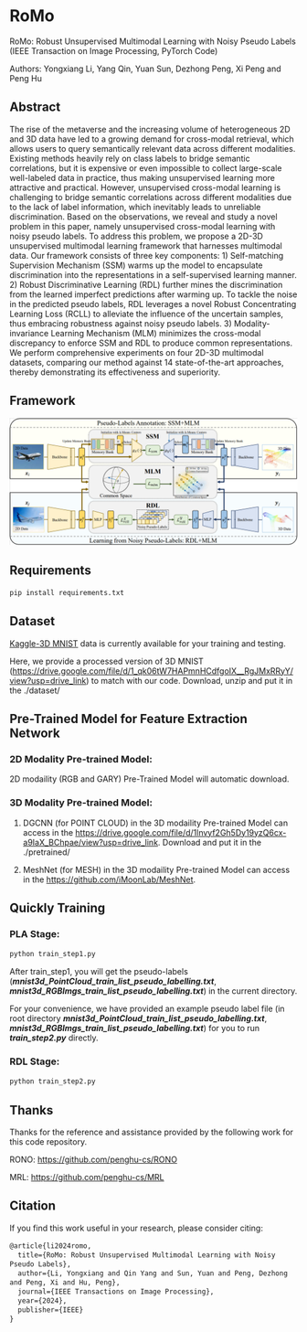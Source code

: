 # RoMo
RoMo: Robust Unsupervised Multimodal Learning with Noisy Pseudo Labels (IEEE Transaction on Image Processing, PyTorch Code)

Authors: Yongxiang Li, Yang Qin, Yuan Sun, Dezhong Peng, Xi Peng and Peng Hu

## Abstract
The rise of the metaverse and the increasing volume of heterogeneous 2D and 3D data have led to a growing demand for cross-modal retrieval, which allows users to query semantically relevant data across different modalities. Existing methods heavily rely on class labels to bridge semantic correlations, but it is expensive or even impossible to collect large-scale well-labeled data in practice, thus making unsupervised learning more attractive and practical. However, unsupervised cross-modal learning is challenging to bridge semantic correlations across different modalities due to the lack of label information, which inevitably leads to unreliable discrimination. Based on the observations, we reveal and study a novel problem in this paper, namely unsupervised cross-modal learning with noisy pseudo labels. To address this problem, we propose a 2D-3D unsupervised multimodal learning framework that harnesses multimodal data. Our framework consists of three key components: 1) Self-matching Supervision Mechanism (SSM) warms up the model to encapsulate discrimination into the representations in a self-supervised learning manner. 2) Robust Discriminative Learning (RDL) further mines the discrimination from the learned imperfect predictions after warming up. To tackle the noise in the predicted pseudo labels, RDL leverages a novel Robust Concentrating Learning Loss (RCLL) to alleviate the influence of the uncertain samples, thus embracing robustness against noisy pseudo labels. 3) Modality-invariance Learning Mechanism (MLM) minimizes the cross-modal discrepancy to enforce SSM and RDL to produce common representations. We perform comprehensive experiments on four 2D-3D multimodal datasets, comparing our method against 14 state-of-the-art approaches, thereby demonstrating its effectiveness and superiority.

## Framework
![pipline](./figs/pipline_figure.png)

## Requirements
```bash
pip install requirements.txt
```

## Dataset
[Kaggle-3D MNIST](https://www.kaggle.com/datasets/daavoo/3d-mnist) data is currently available for your training and testing. 

Here, we provide a processed version of 3D MNIST (https://drive.google.com/file/d/1_qk06tW7HAPmnHCdfgoIX__RgJMxRRyY/view?usp=drive_link) to match with our code. Download, unzip and put it in the ./dataset/

## Pre-Trained Model for Feature Extraction Network
### 2D Modality Pre-trained Model:
2D modaility (RGB and GARY) Pre-Trained Model will automatic download.

### 3D Modality Pre-trained Model:
1. DGCNN (for POINT CLOUD) in the 3D modaility Pre-trained Model can access in the https://drive.google.com/file/d/1lnvyf2Gh5Dy19yzQ6cx-a9IaX_BChpae/view?usp=drive_link.
Download and put it in the ./pretrained/

2. MeshNet (for MESH) in the 3D modaility Pre-trained Model can access in the https://github.com/iMoonLab/MeshNet.

## Quickly Training
### PLA Stage:
```python
python train_step1.py
```
After train_step1, you will get the pseudo-labels (***mnist3d_PointCloud_train_list_pseudo_labelling.txt***, ***mnist3d_RGBImgs_train_list_pseudo_labelling.txt***) in the current directory. 

For your convenience, we have provided an example pseudo label file (in root directory ***mnist3d_PointCloud_train_list_pseudo_labelling.txt***, ***mnist3d_RGBImgs_train_list_pseudo_labelling.txt***) for you to run ***train_step2.py*** directly.

### RDL Stage:
```python
python train_step2.py
```

## Thanks
Thanks for the reference and assistance provided by the following work for this code repository.

RONO: https://github.com/penghu-cs/RONO

MRL:  https://github.com/penghu-cs/MRL

## Citation
If you find this work useful in your research, please consider citing:

```
@article{li2024romo,
  title={RoMo: Robust Unsupervised Multimodal Learning with Noisy Pseudo Labels}, 
  author={Li, Yongxiang and Qin Yang and Sun, Yuan and Peng, Dezhong and Peng, Xi and Hu, Peng}, 
  journal={IEEE Transactions on Image Processing}, 
  year={2024}, 
  publisher={IEEE} 
}
```
